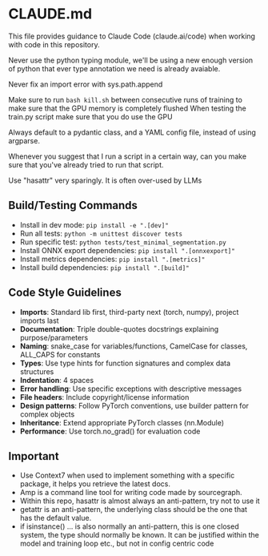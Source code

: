# CLAUDE.md

This file provides guidance to Claude Code (claude.ai/code) when working with code in this repository.

Never use the python typing module, we'll be using a new enough version of python that ever type annotation
we need is already avaiable.

Never fix an import error with sys.path.append

Make sure to run `bash kill.sh` between consecutive runs of training to make sure that the GPU memory is completely flushed
When testing the train.py script make sure that you do use the GPU

Always default to a pydantic class, and a YAML config file, instead of using argparse.

Whenever you suggest that I run a script in a certain way, can you make sure that you've already tried to run that script.

Use "hasattr" very sparingly. It is often over-used by LLMs

## Build/Testing Commands

- Install in dev mode: `pip install -e ".[dev]"`
- Run all tests: `python -m unittest discover tests`
- Run specific test: `python tests/test_minimal_segmentation.py`
- Install ONNX export dependencies: `pip install ".[onnxexport]"`
- Install metrics dependencies: `pip install ".[metrics]"`
- Install build dependencies: `pip install ".[build]"`

## Code Style Guidelines

- **Imports**: Standard lib first, third-party next (torch, numpy), project imports last
- **Documentation**: Triple double-quotes docstrings explaining purpose/parameters
- **Naming**: snake_case for variables/functions, CamelCase for classes, ALL_CAPS for constants
- **Types**: Use type hints for function signatures and complex data structures
- **Indentation**: 4 spaces
- **Error handling**: Use specific exceptions with descriptive messages
- **File headers**: Include copyright/license information
- **Design patterns**: Follow PyTorch conventions, use builder pattern for complex objects
- **Inheritance**: Extend appropriate PyTorch classes (nn.Module)
- **Performance**: Use torch.no_grad() for evaluation code


## Important 
- Use Context7 when used to implement something with a specific package, it helps you retrieve the latest docs.
- Amp is a command line tool for writing code made by sourcegraph.
- Within this repo, hasattr is almost always an anti-pattern, try not to use it 
- getattr is an anti-pattern, the underlying class should be the one that has the default value.
- if isinstance() ... is also normally an anti-pattern, this is one closed system, the type should normally be known. 
It can be justified within the model and training loop etc., but not in config centric code
